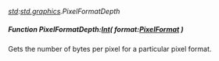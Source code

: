 _[std](../../modules/std/std-module.md):[std.graphics](../../modules/std/std-graphics.md).PixelFormatDepth_
##### Function PixelFormatDepth:[Int](../../modules/wonkey/wonkey-types-int.md)( format:[PixelFormat](../../modules/std/std-graphics-pixelformat.md) )
Gets the number of bytes per pixel for a particular pixel format.
